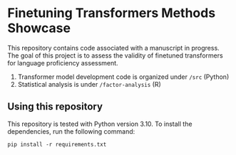 # Finetuning Transformers Methods Showcase

This repository contains code associated with a manuscript in progress. The goal of this project is to assess the validity of finetuned transformers for language proficiency assessment.

1. Transformer model development code is organized under `/src` (Python)
2. Statistical analysis is under `/factor-analysis` (R)

## Using this repository

This repository is tested with Python version 3.10. To install the dependencies, run the following command:

`pip install -r requirements.txt`
